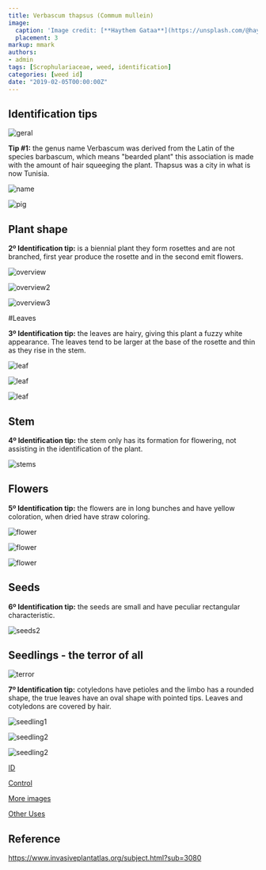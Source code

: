 ```yaml
---
title: Verbascum thapsus (Commum mullein)
image:
  caption: 'Image credit: [**Haythem Gataa**](https://unsplash.com/@haythemgataa?utm_source=unsplash&utm_medium=referral&utm_content=creditCopyText)'
  placement: 3
markup: mmark
authors:
- admin
tags: [Scrophulariaceae, weed, identification]
categories: [weed id]
date: "2019-02-05T00:00:00Z"
---
```

## Identification tips

![geral](https://github.com/vitoranunciato/academic-kickstart/blob/master/content/pt/post/verbascum%20thapsus/image/geral.jpg?raw=true)

**Tip #1:** the genus name Verbascum was derived from the Latin of the species barbascum, which means "bearded plant" this association is made with the amount of hair squeeging the plant. Thapsus was a city in what is now Tunisia.

![name](https://github.com/vitoranunciato/academic-kickstart/blob/master/content/pt/post/verbascum%20thapsus/image/name.png?raw=true)

![pig](https://media.giphy.com/media/OaLGhdKu5LURO/giphy.gif)

## Plant shape

**2º Identification tip:** is a biennial plant they form rosettes and are not branched, first year produce the rosette and in the second emit flowers.

![overview](https://github.com/vitoranunciato/academic-kickstart/blob/master/content/pt/post/verbascum%20thapsus/image/overview.jpg?raw=true)

![overview2](https://github.com/vitoranunciato/academic-kickstart/blob/master/content/pt/post/verbascum%20thapsus/image/overview2.jpg?raw=true)

![overview3](https://github.com/vitoranunciato/academic-kickstart/blob/master/content/pt/post/verbascum%20thapsus/image/overview3.jpg?raw=true)

#Leaves

**3º Identification tip:** the leaves are hairy, giving this plant a fuzzy white appearance. The leaves tend to be larger at the base of the rosette and thin as they rise in the stem.

![leaf](https://github.com/vitoranunciato/academic-kickstart/blob/master/content/pt/post/verbascum%20thapsus/image/leaf.jpg?raw=true)

![leaf](https://github.com/vitoranunciato/academic-kickstart/blob/master/content/pt/post/verbascum%20thapsus/image/leaves2.jpg?raw=true)

![leaf](https://github.com/vitoranunciato/academic-kickstart/blob/master/content/pt/post/verbascum%20thapsus/image/leaves.jpg?raw=true)

## Stem

**4º Identification tip:** the stem only has its formation for flowering, not assisting in the identification of the plant.

![stems](https://github.com/vitoranunciato/academic-kickstart/blob/master/content/pt/post/verbascum%20thapsus/image/stems.jpg?raw=true)

## Flowers

**5º Identification tip:** the flowers are in long bunches and have yellow coloration, when dried have straw coloring.

![flower](https://github.com/vitoranunciato/academic-kickstart/blob/master/content/pt/post/verbascum%20thapsus/image/flower0.jpg?raw=true)

![flower](https://github.com/vitoranunciato/academic-kickstart/blob/master/content/pt/post/verbascum%20thapsus/image/flower.jpg?raw=true)

![flower](https://github.com/vitoranunciato/academic-kickstart/blob/master/content/pt/post/verbascum%20thapsus/image/flower3.jpg?raw=true)
## Seeds

**6º Identification tip:** the seeds are small and have peculiar rectangular characteristic.

![seeds2](https://github.com/vitoranunciato/academic-kickstart/blob/master/content/pt/post/verbascum%20thapsus/image/seeds.jpg?raw=true)

## Seedlings - the terror of all

![terror](https://media.giphy.com/media/hB12dTRJgoiOY/giphy.gif)

**7º Identification tip:** cotyledons have petioles and the limbo has a rounded shape, the true leaves have an oval shape with pointed tips. Leaves and cotyledons are covered by hair.

![seedling1](https://github.com/vitoranunciato/academic-kickstart/blob/master/content/pt/post/verbascum%20thapsus/image/seedling.jpg?raw=true)

![seedling2](https://github.com/vitoranunciato/academic-kickstart/blob/master/content/pt/post/verbascum%20thapsus/image/seedling1.jpg?raw=true)

![seedling2](https://github.com/vitoranunciato/academic-kickstart/blob/master/content/pt/post/verbascum%20thapsus/image/seedling2.jpg?raw=true)

[ID](https://www.youtube.com/watch?v=egcxEPi3yjM&list=PLdTdglZPyaglMcCmnDfkGdt-qnJ_IJJ57&index=46&t=0s)

[Control](https://www.youtube.com/watch?v=_rlRYnxIsz0&list=PLdTdglZPyaglMcCmnDfkGdt-qnJ_IJJ57&index=45&t=0s)

[More images](https://calphotos.berkeley.edu/cgi/img_query?where-lifeform=any&rel-taxon=contains&where-taxon=Verbascum+thapsus&rel-namesoup=matchphrase&where-namesoup=&rel-location=matchphrase&where-location=&rel-county=eq&where-county=any&rel-state=eq&where-state=any&rel-country=eq&where-country=any&where-collectn=any&rel-photographer=contains&where-photographer=&rel-kwid=equals&where-kwid=&max_rows=24)

[Other Uses](https://pfaf.org/user/Plant.aspx?LatinName=Verbascum+thapsus)

## Reference
https://www.invasiveplantatlas.org/subject.html?sub=3080

